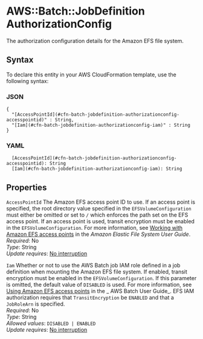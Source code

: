 # AWS::Batch::JobDefinition AuthorizationConfig<a name="aws-properties-batch-jobdefinition-authorizationconfig"></a>

The authorization configuration details for the Amazon EFS file system\.

## Syntax<a name="aws-properties-batch-jobdefinition-authorizationconfig-syntax"></a>

To declare this entity in your AWS CloudFormation template, use the following syntax:

### JSON<a name="aws-properties-batch-jobdefinition-authorizationconfig-syntax.json"></a>

```
{
  "[AccessPointId](#cfn-batch-jobdefinition-authorizationconfig-accesspointid)" : String,
  "[Iam](#cfn-batch-jobdefinition-authorizationconfig-iam)" : String
}
```

### YAML<a name="aws-properties-batch-jobdefinition-authorizationconfig-syntax.yaml"></a>

```
  [AccessPointId](#cfn-batch-jobdefinition-authorizationconfig-accesspointid): String
  [Iam](#cfn-batch-jobdefinition-authorizationconfig-iam): String
```

## Properties<a name="aws-properties-batch-jobdefinition-authorizationconfig-properties"></a>

`AccessPointId` <a name="cfn-batch-jobdefinition-authorizationconfig-accesspointid"></a>
The Amazon EFS access point ID to use\. If an access point is specified, the root directory value specified in the `EFSVolumeConfiguration` must either be omitted or set to `/` which enforces the path set on the EFS access point\. If an access point is used, transit encryption must be enabled in the `EFSVolumeConfiguration`\. For more information, see [Working with Amazon EFS access points](https://docs.aws.amazon.com/efs/latest/ug/efs-access-points.html) in the _Amazon Elastic File System User Guide_\.  
_Required_: No  
_Type_: String  
_Update requires_: [No interruption](https://docs.aws.amazon.com/AWSCloudFormation/latest/UserGuide/using-cfn-updating-stacks-update-behaviors.html#update-no-interrupt)

`Iam` <a name="cfn-batch-jobdefinition-authorizationconfig-iam"></a>
Whether or not to use the AWS Batch job IAM role defined in a job definition when mounting the Amazon EFS file system\. If enabled, transit encryption must be enabled in the `EFSVolumeConfiguration`\. If this parameter is omitted, the default value of `DISABLED` is used\. For more information, see [Using Amazon EFS access points](https://docs.aws.amazon.com/batch/latest/userguide/efs-volumes.html#efs-volume-accesspoints) in the _ AWS Batch User Guide_\. EFS IAM authorization requires that `TransitEncryption` be `ENABLED` and that a `JobRoleArn` is specified\.  
_Required_: No  
_Type_: String  
_Allowed values_: `DISABLED | ENABLED`  
_Update requires_: [No interruption](https://docs.aws.amazon.com/AWSCloudFormation/latest/UserGuide/using-cfn-updating-stacks-update-behaviors.html#update-no-interrupt)
